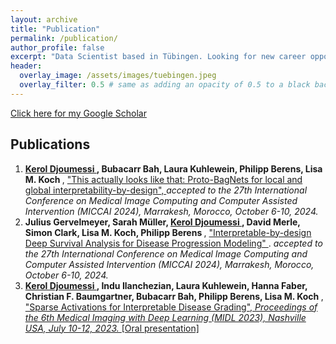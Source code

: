 ```yaml
---
layout: archive
title: "Publication"
permalink: /publication/
author_profile: false
excerpt: "Data Scientist based in Tübingen. Looking for new career opportunities."
header:
  overlay_image: /assets/images/tuebingen.jpeg
  overlay_filter: 0.5 # same as adding an opacity of 0.5 to a black background
---
```

[Click here for my Google Scholar](https://scholar.google.com/citations?user=DsvdINYAAAAJ&hl=en)

## Publications
<ol>
<li> <b> <u> Kerol Djoumessi </u>, Bubacarr Bah, Laura Kuhlewein, Philipp Berens, Lisa M. Koch </b>, 
<a href="https://github.com/kdjoumessi/Proto-BagNets"> "This actually looks like that: Proto-BagNets for local and global interpretability-by-design", </a>
 <i> accepted to the 27th International Conference on Medical Image Computing and Computer Assisted Intervention (MICCAI 2024), Marrakesh, Morocco, October 6-10, 2024. </i>
</li>
<li> <b> Julius Gervelmeyer, Sarah Müller, <u> Kerol Djoumessi </u>, David Merle,  Simon Clark, Lisa M. Koch, Philipp Berens </b>,
  <a href="https://conferences.miccai.org/2024/en/default.asp"> "Interpretable-by-design Deep Survival Analysis for Disease Progression Modeling" </a>. <i> accepted to the 27th International Conference on Medical Image Computing and Computer Assisted Intervention (MICCAI 2024), Marrakesh, Morocco, October 6-10, 2024. </i>
</li>
<li>
  <b> <u> Kerol Djoumessi </u>,  Indu Ilanchezian, Laura Kuhlewein, Hanna Faber, Christian F. Baumgartner, Bubacarr Bah, Philipp Berens, Lisa M. Koch </b>,
  <a href="https://openreview.net/forum?id=us8BFTsWOq"> "Sparse Activations for Interpretable Disease Grading", <i> Proceedings of the 6th Medical Imaging with Deep Learning (MIDL 2023), Nashville USA, July 10-12, 2023. </i> [Oral presentation]
</li>
</ol> 



